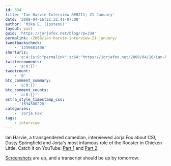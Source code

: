 ```yaml
---
id: 334
title: 'Ian Harvie Interview &#8211; 21 January'
date: '2008-04-16T22:32:41-07:00'
author: 'Mika E. (Ipstenu)'
layout: post
guid: 'https://jorjafox.net/blog/?p=334'
permalink: /2008/ian-harvie-interview-21-january/
tweetbackscheck:
    - '1259681406'
shorturls:
    - 'a:4:{s:9:"permalink";s:64:"https://jorjafox.net/2008/04/16/ian-harvie-interview-21-january/";s:7:"tinyurl";s:25:"http://tinyurl.com/noz6xa";s:4:"isgd";s:18:"http://is.gd/5355N";s:5:"bitly";s:20:"http://bit.ly/7wBw9q";}'
twittercomments:
    - 'a:0:{}'
tweetcount:
    - '0'
btc_comment_summary:
    - 'a:0:{}'
btc_comment_counts:
    - 'a:0:{}'
astra_style_timestamp_css:
    - '1634380220'
categories:
    - 'Jorja Fox'
tags:
    - interview
---
```


Ian Harvie, a transgendered comedian, interviewed Jorja Fox about CSI, Dusty Springfield and Jorja's most infamous role of the Rooster in Chicken Little.  Catch it on YouTube: <a href="http://youtube.com/watch?v=QOWDWpMjP3M">Part 1</a> and <a href="http://youtube.com/watch?v=w0H3MjsMySo">Part 2</a>.

<a href="https://jorjafox.net/gallery/tv/talkshow/20080121-ianharvie/">Screenshots</a> are up, and a transcript should be up by tomorrow.